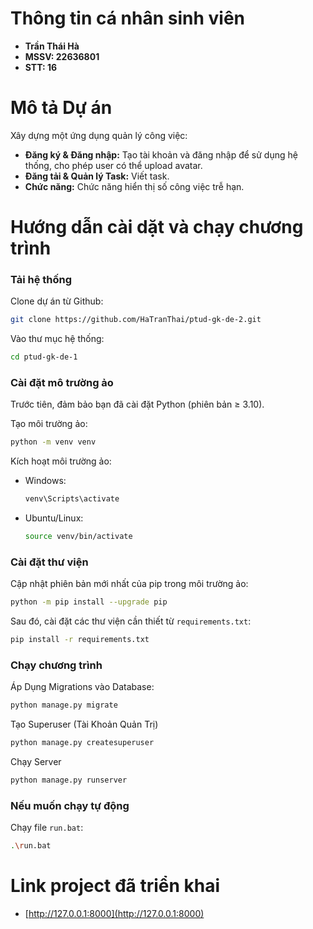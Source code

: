 # Thông tin cá nhân sinh viên

- **Trần Thái Hà**
- **MSSV: 22636801**
- **STT: 16**

# Mô tả Dự án

Xây dựng một ứng dụng quản lý công việc:
- **Đăng ký & Đăng nhập:** Tạo tài khoản và đăng nhập để sử dụng hệ thống,  cho phép user có thể upload avatar.
- **Đăng tải & Quản lý Task:** Viết task.
- **Chức năng:**  Chức năng hiển thị số công việc trễ hạn.

# Hướng dẫn cài dặt và chạy chương trình

### Tải hệ thống

Clone dự án từ Github:
```bash
git clone https://github.com/HaTranThai/ptud-gk-de-2.git
```

Vào thư mục hệ thống:
```bash
cd ptud-gk-de-1
```

### Cài đặt mô trường ảo

Trước tiên, đảm bảo bạn đã cài đặt Python (phiên bản ≥ 3.10).

Tạo môi trường ảo:
```bash
python -m venv venv
```

Kích hoạt môi trường ảo:
- Windows: 
    ```bash
    venv\Scripts\activate
    ```

- Ubuntu/Linux:
    ```bash
    source venv/bin/activate
    ```

### Cài đặt thư viện

Cập nhật phiên bản mới nhất của pip trong môi trường ảo:
```bash
python -m pip install --upgrade pip
```

Sau đó, cài đặt các thư viện cần thiết từ `requirements.txt`:
```bash
pip install -r requirements.txt
```

### Chạy chương trình

Áp Dụng Migrations vào Database:
```bash
python manage.py migrate
```

Tạo Superuser (Tài Khoản Quản Trị)
```bash
python manage.py createsuperuser
```

Chạy Server 
```bash
python manage.py runserver
```

### Nếu muốn chạy tự động

Chạy file `run.bat`:
```bash
.\run.bat
```

# Link project đã triển khai

- [http://127.0.0.1:8000](http://127.0.0.1:8000)